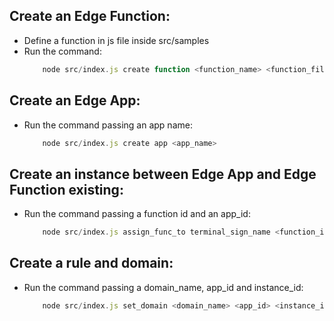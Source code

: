 ## Create an Edge Function:
 - Define a function in js file inside src/samples
 - Run the command:
    ```javascript
        node src/index.js create function <function_name> <function_file_path> 
    ```
## Create an Edge App:
 - Run the command passing an app name:
    ```javascript
        node src/index.js create app <app_name>
    ``` 

## Create an instance between Edge App and Edge Function existing:
 - Run the command passing a function id and an app_id:
    ```javascript
        node src/index.js assign_func_to terminal_sign_name <function_id> <app_id>
    ```
 
## Create a rule and domain:
 - Run the command passing a domain_name, app_id and instance_id:
    ```javascript
        node src/index.js set_domain <domain_name> <app_id> <instance_id>     
    ```

